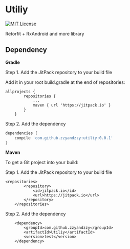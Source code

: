 # Utiliy

[![MIT License][101]][102]

Retorfit + RxAndroid and more library

Dependency
--------

**Gradle**

Step 1. Add the JitPack repository to your build file

Add it in your root build.gradle at the end of repositories:
```
allprojects {
		repositories {
			...
			maven { url 'https://jitpack.io' }
		}
	}
```

Step 2. Add the dependency
```gradle
dependencies {
    compile 'com.github.zzyandzzy:utiliy:0.0.1'
}
```

**Maven**

To get a Git project into your build:

Step 1. Add the JitPack repository to your build file
```
<repositories>
		<repository>
		    <id>jitpack.io</id>
		    <url>https://jitpack.io</url>
		</repository>
	</repositories>
```

Step 2. Add the dependency
```
	<dependency>
	    <groupId>com.github.zzyandzzy</groupId>
	    <artifactId>Utiliy</artifactId>
	    <version>test</version>
	</dependency>
```

[101]: https://img.shields.io/github/license/HeinrichReimer/material-intro.svg
[102]: https://mit-license.org/
